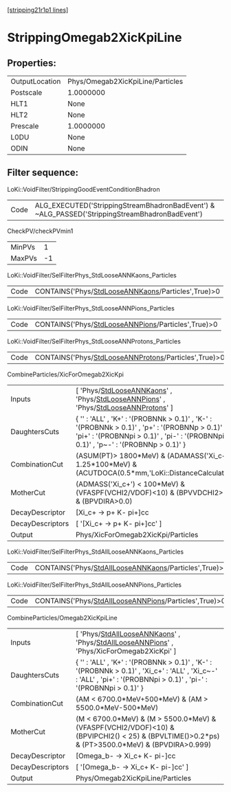 [[stripping21r1p1 lines]](./stripping21r1p1-index)

# StrippingOmegab2XicKpiLine

## Properties:

|                |                                  |
|----------------|----------------------------------|
| OutputLocation | Phys/Omegab2XicKpiLine/Particles |
| Postscale      | 1.0000000                        |
| HLT1           | None                             |
| HLT2           | None                             |
| Prescale       | 1.0000000                        |
| L0DU           | None                             |
| ODIN           | None                             |

## Filter sequence:

LoKi::VoidFilter/StrippingGoodEventConditionBhadron

|      |                                                                                                |
|------|------------------------------------------------------------------------------------------------|
| Code | ALG_EXECUTED('StrippingStreamBhadronBadEvent') & ~ALG_PASSED('StrippingStreamBhadronBadEvent') |

CheckPV/checkPVmin1

|        |     |
|--------|-----|
| MinPVs | 1   |
| MaxPVs | -1  |

LoKi::VoidFilter/SelFilterPhys_StdLooseANNKaons_Particles

|      |                                                                                                           |
|------|-----------------------------------------------------------------------------------------------------------|
| Code | CONTAINS('Phys/[StdLooseANNKaons](./stripping21r1p1-commonparticles-stdlooseannkaons)/Particles',True)\>0 |

LoKi::VoidFilter/SelFilterPhys_StdLooseANNPions_Particles

|      |                                                                                                           |
|------|-----------------------------------------------------------------------------------------------------------|
| Code | CONTAINS('Phys/[StdLooseANNPions](./stripping21r1p1-commonparticles-stdlooseannpions)/Particles',True)\>0 |

LoKi::VoidFilter/SelFilterPhys_StdLooseANNProtons_Particles

|      |                                                                                                               |
|------|---------------------------------------------------------------------------------------------------------------|
| Code | CONTAINS('Phys/[StdLooseANNProtons](./stripping21r1p1-commonparticles-stdlooseannprotons)/Particles',True)\>0 |

CombineParticles/XicForOmegab2XicKpi

|                  |                                                                                                                                                                                                                                                         |
|------------------|---------------------------------------------------------------------------------------------------------------------------------------------------------------------------------------------------------------------------------------------------------|
| Inputs           | [ 'Phys/[StdLooseANNKaons](./stripping21r1p1-commonparticles-stdlooseannkaons)' , 'Phys/[StdLooseANNPions](./stripping21r1p1-commonparticles-stdlooseannpions)' , 'Phys/[StdLooseANNProtons](./stripping21r1p1-commonparticles-stdlooseannprotons)' ] |
| DaughtersCuts    | { '' : 'ALL' , 'K+' : '(PROBNNk \> 0.1)' , 'K-' : '(PROBNNk \> 0.1)' , 'p+' : '(PROBNNp \> 0.1)' , 'pi+' : '(PROBNNpi \> 0.1)' , 'pi-' : '(PROBNNpi \> 0.1)' , 'p~-' : '(PROBNNp \> 0.1)' }                                                             |
| CombinationCut   | (ASUM(PT)\> 1800\*MeV) & (ADAMASS('Xi_c+') \< 1.25\*100\*MeV) & (ACUTDOCA(0.5\*mm,'LoKi::DistanceCalculator'))                                                                                                                                          |
| MotherCut        | (ADMASS('Xi_c+') \< 100\*MeV) & (VFASPF(VCHI2/VDOF)\<10) & (BPVVDCHI2\>36) & (BPVDIRA\>0.0)                                                                                                                                                             |
| DecayDescriptor  | [Xi_c+ -\> p+ K- pi+]cc                                                                                                                                                                                                                               |
| DecayDescriptors | [ '[Xi_c+ -\> p+ K- pi+]cc' ]                                                                                                                                                                                                                       |
| Output           | Phys/XicForOmegab2XicKpi/Particles                                                                                                                                                                                                                      |

LoKi::VoidFilter/SelFilterPhys_StdAllLooseANNKaons_Particles

|      |                                                                                                                 |
|------|-----------------------------------------------------------------------------------------------------------------|
| Code | CONTAINS('Phys/[StdAllLooseANNKaons](./stripping21r1p1-commonparticles-stdalllooseannkaons)/Particles',True)\>0 |

LoKi::VoidFilter/SelFilterPhys_StdAllLooseANNPions_Particles

|      |                                                                                                                 |
|------|-----------------------------------------------------------------------------------------------------------------|
| Code | CONTAINS('Phys/[StdAllLooseANNPions](./stripping21r1p1-commonparticles-stdalllooseannpions)/Particles',True)\>0 |

CombineParticles/Omegab2XicKpiLine

|                  |                                                                                                                                                                                                              |
|------------------|--------------------------------------------------------------------------------------------------------------------------------------------------------------------------------------------------------------|
| Inputs           | [ 'Phys/[StdAllLooseANNKaons](./stripping21r1p1-commonparticles-stdalllooseannkaons)' , 'Phys/[StdAllLooseANNPions](./stripping21r1p1-commonparticles-stdalllooseannpions)' , 'Phys/XicForOmegab2XicKpi' ] |
| DaughtersCuts    | { '' : 'ALL' , 'K+' : '(PROBNNk \> 0.1)' , 'K-' : '(PROBNNk \> 0.1)' , 'Xi_c+' : 'ALL' , 'Xi_c~-' : 'ALL' , 'pi+' : '(PROBNNpi \> 0.1)' , 'pi-' : '(PROBNNpi \> 0.1)' }                                      |
| CombinationCut   | (AM \< 6700.0\*MeV+500\*MeV) & (AM \> 5500.0\*MeV-500\*MeV)                                                                                                                                                  |
| MotherCut        | (M \< 6700.0\*MeV) & (M \> 5500.0\*MeV) & (VFASPF(VCHI2/VDOF)\<10) & (BPVIPCHI2() \< 25) & (BPVLTIME()\>0.2\*ps) & (PT\>3500.0\*MeV) & (BPVDIRA\>0.999)                                                      |
| DecayDescriptor  | [Omega_b- -\> Xi_c+ K- pi-]cc                                                                                                                                                                              |
| DecayDescriptors | [ '[Omega_b- -\> Xi_c+ K- pi-]cc' ]                                                                                                                                                                      |
| Output           | Phys/Omegab2XicKpiLine/Particles                                                                                                                                                                             |
